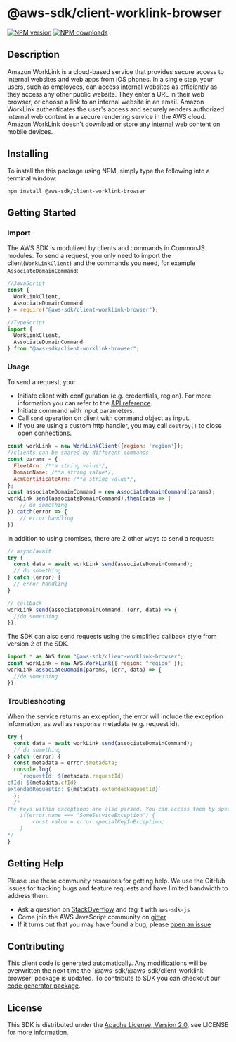 # @aws-sdk/client-worklink-browser

[![NPM version](https://img.shields.io/npm/v/@aws-sdk/client-worklink-browser/preview.svg)](https://www.npmjs.com/package/@aws-sdk/client-worklink-browser)
[![NPM downloads](https://img.shields.io/npm/dm/@aws-sdk/client-worklink-browser.svg)](https://www.npmjs.com/package/@aws-sdk/client-worklink-browser)

## Description

<p>Amazon WorkLink is a cloud-based service that provides secure access to internal websites and web apps from iOS phones. In a single step, your users, such as employees, can access internal websites as efficiently as they access any other public website. They enter a URL in their web browser, or choose a link to an internal website in an email. Amazon WorkLink authenticates the user's access and securely renders authorized internal web content in a secure rendering service in the AWS cloud. Amazon WorkLink doesn't download or store any internal web content on mobile devices.</p>

## Installing

To install the this package using NPM, simply type the following into a terminal window:

```
npm install @aws-sdk/client-worklink-browser
```

## Getting Started

### Import

The AWS SDK is modulized by clients and commands in CommonJS modules. To send a request, you only need to import the client(`WorkLinkClient`) and the commands you need, for example `AssociateDomainCommand`:

```javascript
//JavaScript
const {
  WorkLinkClient,
  AssociateDomainCommand
} = require("@aws-sdk/client-worklink-browser");
```

```javascript
//TypeScript
import {
  WorkLinkClient,
  AssociateDomainCommand
} from "@aws-sdk/client-worklink-browser";
```

### Usage

To send a request, you:

- Initiate client with configuration (e.g. credentials, region). For more information you can refer to the [API reference][].
- Initiate command with input parameters.
- Call `send` operation on client with command object as input.
- If you are using a custom http handler, you may call `destroy()` to close open connections.

```javascript
const workLink = new WorkLinkClient({region: 'region'});
//clients can be shared by different commands
const params = {
  FleetArn: /**a string value*/,
  DomainName: /**a string value*/,
  AcmCertificateArn: /**a string value*/,
};
const associateDomainCommand = new AssociateDomainCommand(params);
workLink.send(associateDomainCommand).then(data => {
    // do something
}).catch(error => {
    // error handling
})
```

In addition to using promises, there are 2 other ways to send a request:

```javascript
// async/await
try {
  const data = await workLink.send(associateDomainCommand);
  // do something
} catch (error) {
  // error handling
}
```

```javascript
// callback
workLink.send(associateDomainCommand, (err, data) => {
  //do something
});
```

The SDK can also send requests using the simplified callback style from version 2 of the SDK.

```javascript
import * as AWS from "@aws-sdk/client-worklink-browser";
const workLink = new AWS.WorkLink({ region: "region" });
workLink.associateDomain(params, (err, data) => {
  //do something
});
```

### Troubleshooting

When the service returns an exception, the error will include the exception information, as well as response metadata (e.g. request id).

```javascript
try {
  const data = await workLink.send(associateDomainCommand);
  // do something
} catch (error) {
  const metadata = error.$metadata;
  console.log(
    `requestId: ${metadata.requestId}
cfId: ${metadata.cfId}
extendedRequestId: ${metadata.extendedRequestId}`
  );
  /*
The keys within exceptions are also parsed. You can access them by specifying exception names:
    if(error.name === 'SomeServiceException') {
        const value = error.specialKeyInException;
    }
*/
}
```

## Getting Help

Please use these community resources for getting help. We use the GitHub issues for tracking bugs and feature requests and have limited bandwidth to address them.

- Ask a question on [StackOverflow](https://stackoverflow.com/questions/tagged/aws-sdk-js) and tag it with `aws-sdk-js`
- Come join the AWS JavaScript community on [gitter](https://gitter.im/aws/aws-sdk-js-v3)
- If it turns out that you may have found a bug, please [open an issue](https://github.com/aws/aws-sdk-js-v3/issues)

## Contributing

This client code is generated automatically. Any modifications will be overwritten the next time the `@aws-sdk/@aws-sdk/client-worklink-browser' package is updated. To contribute to SDK you can checkout our [code generator package][].

## License

This SDK is distributed under the
[Apache License, Version 2.0](http://www.apache.org/licenses/LICENSE-2.0),
see LICENSE for more information.

[code generator package]: https://github.com/aws/aws-sdk-js-v3/tree/master/packages/service-types-generator
[api reference]: https://docs.aws.amazon.com/AWSJavaScriptSDK/latest/
